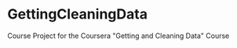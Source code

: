 GettingCleaningData
===================

Course Project for the Coursera "Getting and Cleaning Data" Course
